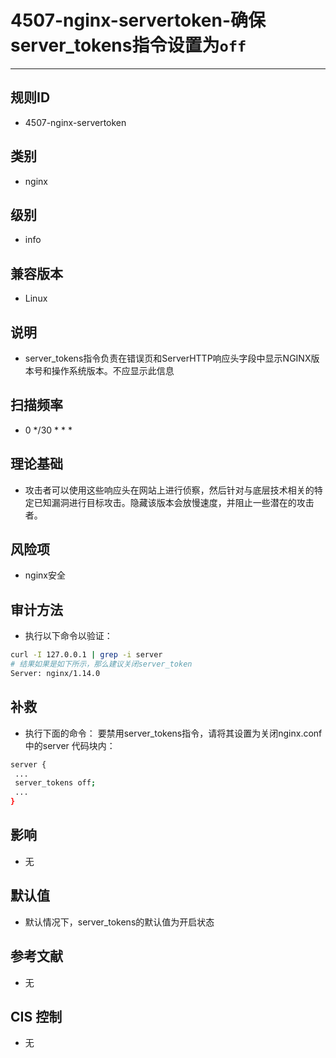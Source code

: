 # 4507-nginx-servertoken-确保server_tokens指令设置为`off`
---

## 规则ID

- 4507-nginx-servertoken


## 类别

- nginx


## 级别

- info


## 兼容版本


- Linux




## 说明


- server_tokens指令负责在错误页和ServerHTTP响应头字段中显示NGINX版本号和操作系统版本。不应显示此信息



## 扫描频率
- 0 */30 * * *

## 理论基础


- 攻击者可以使用这些响应头在网站上进行侦察，然后针对与底层技术相关的特定已知漏洞进行目标攻击。隐藏该版本会放慢速度，并阻止一些潜在的攻击者。






## 风险项


- nginx安全



## 审计方法
- 执行以下命令以验证：

```bash
curl -I 127.0.0.1 | grep -i server
# 结果如果是如下所示，那么建议关闭server_token
Server: nginx/1.14.0
```



## 补救
- 执行下面的命令：
要禁用server_tokens指令，请将其设置为关闭nginx.conf中的server 代码块内：
```bash
server {
 ...
 server_tokens off;
 ...
}
```



## 影响


- 无




## 默认值


- 默认情况下，server_tokens的默认值为开启状态




## 参考文献


- 无



## CIS 控制


- 无


